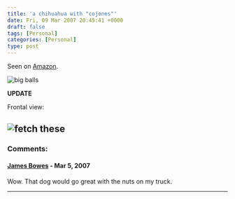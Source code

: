 ```yaml
---
title: 'a chihuahua with "cojones"'
date: Fri, 09 Mar 2007 20:45:41 +0000
draft: false
tags: [Personal]
categories: [Personal]
type: post
---
```


Seen on [Amazon](http://www.amazon.com/Cahones-Chihuahua-Balls-Animated-Singing/dp/B000EIDVFE).

![big balls](http://ec1.images-amazon.com/images/P/B000EIDVFE.01-AX53K9BNND4KL._AA280_SCLZZZZZZZ_.jpg)

**UPDATE**

Frontal view:

![fetch these](http://us.st11.yimg.com/us.st.yimg.com/I/gadgetbargains_1938_43924204)
---
### Comments:
#### [James Bowes](http://jbowes.dangerouslyinc.com "jbowes@redhat.com") - <time datetime="2007-03-09 17:21:41">Mar 5, 2007</time>

Wow. That dog would go great with the nuts on my truck.
<hr />

